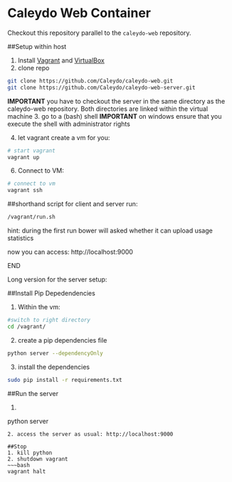 Caleydo Web Container
=====================

Checkout this repository parallel to the `caleydo-web` repository.

##Setup within host
 1. Install [Vagrant](http://www.vagrantup.com/) and [VirtualBox](https://www.virtualbox.org/)
 2. clone repo
 
 ~~~bash
 git clone https://github.com/Caleydo/caleydo-web.git
 git clone https://github.com/Caleydo/caleydo-web-server.git
 ~~~
 
 **IMPORTANT** you have to checkout the server in the same directory as the caleydo-web repository. Both directories are linked within the virtual machine
 3. go to a (bash) shell
  **IMPORTANT** on windows ensure that you execute the shell with administrator rights
 
 4. let vagrant create a vm for you:
 ~~~bash
 # start vagrant
 vagrant up
 ~~~

 6. Connect to VM:
 ~~~bash
 # connect to vm
 vagrant ssh
 ~~~

##shorthand script for client and server
run:
~~~bash
/vagrant/run.sh
~~~

hint: during the first run bower will asked whether it can upload usage statistics

now you can access: http://localhost:9000

END 

Long version for the server setup:

##Install Pip Depedendencies
 1. Within the vm:
  ~~~bash
 #switch to right directory
 cd /vagrant/
 ~~~

 2. create a pip dependencies file
  ~~~bash
 python server --dependencyOnly
 ~~~

 3. install the dependencies
 
 ~~~bash
 sudo pip install -r requirements.txt
 ~~~
 
##Run the server
 1. ~~~bash
 python server 
 ~~~
 2. access the server as usual: http://localhost:9000

##Stop 
 1. kill python
 2. shutdown vagrant
 ~~~bash
 vagrant halt
 ~~~
